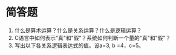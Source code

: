 # 简答题

1. 什么是算术运算？什么是关系运算？什么是逻辑运算？
2. C语言中如何表示"真"和"假"？系统如何判断一个量的"真"和"假"？
3. 写出以下各关系逻辑表达式的值。设a=3, b =4，c=5。